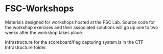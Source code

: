 # FSC-Workshops
Materials designed for workshops hosted at the FSC Lab. Source code for the workshop exercises and their associated solutions will go up one to two weeks after the workshop takes place.

Infrastructure for the scoreboard/flag capturing system is in the CTF Infrastructure folder.
